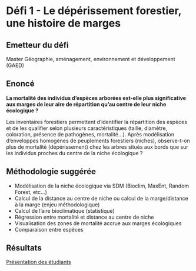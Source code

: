 # Défi 1 - Le dépérissement forestier, une histoire de marges

## Emetteur du défi

Master Géographie, aménagement, environnement et développement (GAED)

## Enoncé 

**La mortalité des individus d’espèces arborées est-elle plus significative aux marges de leur aire de répartition qu’au centre de leur niche écologique ?**

Les inventaires forestiers permettent d’identifier la répartition des espèces et de les qualifier selon plusieurs caractéristiques (taille, diamètre, coloration, présence de pathogènes, mortalité…). Après modélisation d’enveloppes homogènes de peuplements forestiers (niches), observe-t-on plus de mortalité (dépérissement) chez les arbres situés aux bords que sur les individus proches du centre de la niche écologique ? 

## Méthodologie suggérée

* Modélisation de la niche écologique via SDM (Bioclim, MaxEnt, Random Forest, etc...)
* Calcul de la distance au centre de niche ou calcul de la marge/distance à la marge (enjeu méthodologique)
* Calcul de l’aire bioclimatique (statistique)
* Régression entre mortalité et distance au centre de niche
* Visualisation des zones de mortalité accrue aux marges écologiques
* Comparaison entre espèces

## Résultats 


[Présentation des étudiants](https://crige-paca-lab.github.io/hackathon_crige_2025/resultats/Aix/D%C3%A9fi%201%20-%20Le%20d%C3%A9p%C3%A9rissement%20forestier,%20une%20histoire%20de%20marges/Pr%C3%A9sentation.pdf)